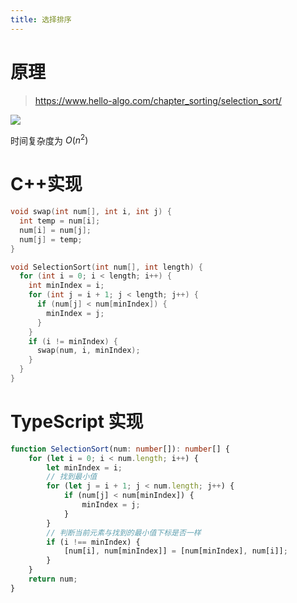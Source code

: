 ```yaml
---
title: 选择排序
---
```


# 原理

> https://www.hello-algo.com/chapter_sorting/selection_sort/

![](https://pic1.zhimg.com/v2-44be35da53ae9ee564ce444542a43d10_b.webp)

时间复杂度为 $O(n^2)$

# C++实现

```cpp
void swap(int num[], int i, int j) {
  int temp = num[i];
  num[i] = num[j];
  num[j] = temp;
}

void SelectionSort(int num[], int length) {
  for (int i = 0; i < length; i++) {
    int minIndex = i;
    for (int j = i + 1; j < length; j++) {
      if (num[j] < num[minIndex]) {
        minIndex = j;
      }
    }
    if (i != minIndex) {
      swap(num, i, minIndex);
    }
  }
}
```

# TypeScript 实现

```ts
function SelectionSort(num: number[]): number[] {
	for (let i = 0; i < num.length; i++) {
		let minIndex = i;
		// 找到最小值
		for (let j = i + 1; j < num.length; j++) {
			if (num[j] < num[minIndex]) {
				minIndex = j;
			}
		}
		// 判断当前元素与找到的最小值下标是否一样
		if (i !== minIndex) {
			[num[i], num[minIndex]] = [num[minIndex], num[i]];
		}
	}
	return num;
}
```
